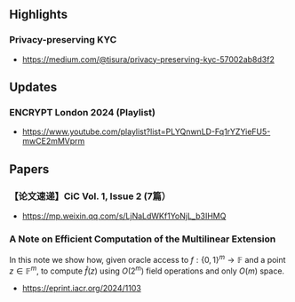 ## Highlights

### Privacy-preserving KYC
- <https://medium.com/@tisura/privacy-preserving-kyc-57002ab8d3f2>

## Updates
### ENCRYPT London 2024 (Playlist)
- <https://www.youtube.com/playlist?list=PLYQnwnLD-Fq1rYZYieFU5-mwCE2mMVprm>
## Papers

### 【论文速递】CiC Vol. 1, Issue 2 (7篇）
- <https://mp.weixin.qq.com/s/LjNaLdWKf1YoNjL_b3IHMQ>

### A Note on Efficient Computation of the Multilinear Extension
In this note we show how, given oracle access to $f:\{0,1\}^m \rightarrow \mathbb{F}$ and a point $z \in \mathbb{F}^m$, to compute $\hat{f}(z)$ using $O\left(2^m\right)$ field operations and only $O(m)$ space. 
- <https://eprint.iacr.org/2024/1103>
